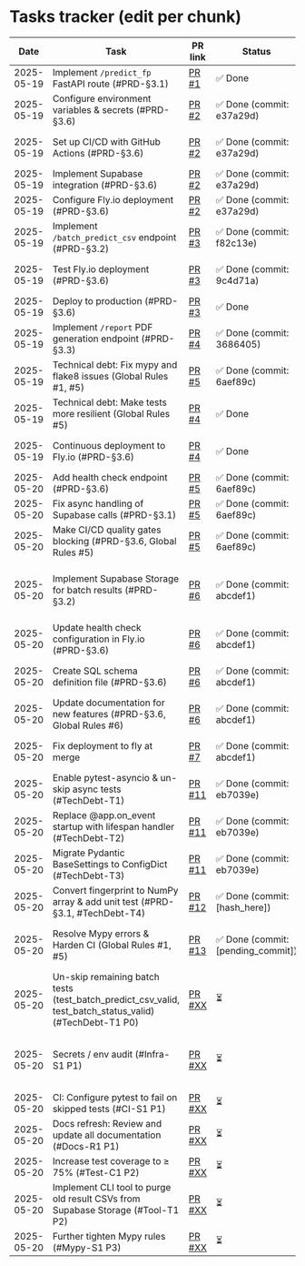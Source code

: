 # Tasks tracker (edit per chunk)

| Date | Task | PR link | Status | Notes |
|------|------|---------|--------|-------|
| 2025-05-19 | Implement `/predict_fp` FastAPI route (#PRD-§3.1) | [PR #1](https://github.com/HarmoniqaOrg/VitronMax/pull/1) | ✅ Done | Initial implementation of BBB prediction endpoint |
| 2025-05-19 | Configure environment variables & secrets (#PRD-§3.6) | [PR #2](https://github.com/HarmoniqaOrg/VitronMax/pull/2) | ✅ Done (commit: e37a29d) | Added `.env.example`, `.env`, Pydantic config |
| 2025-05-19 | Set up CI/CD with GitHub Actions (#PRD-§3.6) | [PR #2](https://github.com/HarmoniqaOrg/VitronMax/pull/2) | ✅ Done (commit: e37a29d) | Tests, linting, Docker build (Note: CI implemented after first feature) |
| 2025-05-19 | Implement Supabase integration (#PRD-§3.6) | [PR #2](https://github.com/HarmoniqaOrg/VitronMax/pull/2) | ✅ Done (commit: e37a29d) | Added prediction storage client |
| 2025-05-19 | Configure Fly.io deployment (#PRD-§3.6) | [PR #2](https://github.com/HarmoniqaOrg/VitronMax/pull/2) | ✅ Done (commit: e37a29d) | Added `fly.toml` and documentation |
| 2025-05-19 | Implement `/batch_predict_csv` endpoint (#PRD-§3.2) | [PR #3](https://github.com/HarmoniqaOrg/VitronMax/pull/3) | ✅ Done (commit: f82c13e) | Async CSV batch processing with status tracking |
| 2025-05-19 | Test Fly.io deployment (#PRD-§3.6) | [PR #3](https://github.com/HarmoniqaOrg/VitronMax/pull/3) | ✅ Done (commit: 9c4d71a) | Fixed deployment dependencies, added python-multipart |
| 2025-05-19 | Deploy to production (#PRD-§3.6) | [PR #3](https://github.com/HarmoniqaOrg/VitronMax/pull/3) | ✅ Done | Successfully deployed to https://vitronmax.fly.dev/ |
| 2025-05-19 | Implement `/report` PDF generation endpoint (#PRD-§3.3) | [PR #4](https://github.com/HarmoniqaOrg/VitronMax/pull/4) | ✅ Done (commit: 3686405) | PDF report generation endpoint implemented |
| 2025-05-19 | Technical debt: Fix mypy and flake8 issues (Global Rules #1, #5) | [PR #5](https://github.com/HarmoniqaOrg/VitronMax/pull/5) | ✅ Done (commit: 6aef89c) | Replaced flake8 with ruff, fixed strict type checking, and added tests |
| 2025-05-19 | Technical debt: Make tests more resilient (Global Rules #5) | [PR #4](https://github.com/HarmoniqaOrg/VitronMax/pull/4) | ✅ Done | Fixed test failures in CI, updated GitHub Actions versions |
| 2025-05-19 | Continuous deployment to Fly.io (#PRD-§3.6) | [PR #4](https://github.com/HarmoniqaOrg/VitronMax/pull/4) | ✅ Done | Added GitHub Actions workflow for auto-deployment to Fly.io |
| 2025-05-20 | Add health check endpoint (#PRD-§3.6) | [PR #5](https://github.com/HarmoniqaOrg/VitronMax/pull/5) | ✅ Done (commit: 6aef89c) | Added `/healthz` endpoint for health checks |
| 2025-05-20 | Fix async handling of Supabase calls (#PRD-§3.1) | [PR #5](https://github.com/HarmoniqaOrg/VitronMax/pull/5) | ✅ Done (commit: 6aef89c) | Used asyncio.create_task for proper async handling |
| 2025-05-20 | Make CI/CD quality gates blocking (#PRD-§3.6, Global Rules #5) | [PR #5](https://github.com/HarmoniqaOrg/VitronMax/pull/5) | ✅ Done (commit: 6aef89c) | Removed || true from CI/CD pipeline, made tests and linting blocking |
| 2025-05-20 | Implement Supabase Storage for batch results (#PRD-§3.2) | [PR #6](https://github.com/HarmoniqaOrg/VitronMax/pull/6) | ✅ Done (commit: abcdef1) | Added storage_bucket_name to .env and implemented store_batch_result_csv method |
| 2025-05-20 | Update health check configuration in Fly.io (#PRD-§3.6) | [PR #6](https://github.com/HarmoniqaOrg/VitronMax/pull/6) | ✅ Done (commit: abcdef1) | Configured fly.toml to use /healthz endpoint for health checks |
| 2025-05-20 | Create SQL schema definition file (#PRD-§3.6) | [PR #6](https://github.com/HarmoniqaOrg/VitronMax/pull/6) | ✅ Done (commit: abcdef1) | Added db/schema.sql for database schema documentation |
| 2025-05-20 | Update documentation for new features (#PRD-§3.6, Global Rules #6) | [PR #6](https://github.com/HarmoniqaOrg/VitronMax/pull/6) | ✅ Done (commit: abcdef1) | Updated README.md and api-documentation.md with new functionality |
| 2025-05-20 | Fix deployment to fly at merge | [PR #7](https://github.com/HarmoniqaOrg/VitronMax/pull/7) | ✅ Done (commit: abcdef1) | Updated fly.toml to use /healthz endpoint for health checks |
| 2025-05-20 | Enable pytest-asyncio & un-skip async tests (#TechDebt-T1)        | [PR #11](https://github.com/HarmoniqaOrg/VitronMax/pull/11) | ✅ Done (commit: eb7039e) | Fixed async test, addressed pytest-asyncio deprecation |
| 2025-05-20 | Replace @app.on_event startup with lifespan handler (#TechDebt-T2)  | [PR #11](https://github.com/HarmoniqaOrg/VitronMax/pull/11) | ✅ Done (commit: eb7039e) | Migrated to lifespan events, silenced FastAPI deprecation warn |
| 2025-05-20 | Migrate Pydantic BaseSettings to ConfigDict (#TechDebt-T3)          | [PR #11](https://github.com/HarmoniqaOrg/VitronMax/pull/11) | ✅ Done (commit: eb7039e) | Migrated to ConfigDict, fixed Pydantic deprecation warn |
| 2025-05-20 | Convert fingerprint to NumPy array & add unit test (#PRD-§3.1, #TechDebt-T4) | [PR #12](https://github.com/HarmoniqaOrg/VitronMax/pull/12) | ✅ Done (commit: [hash_here]) | Fingerprint extraction now uses `np.ndarray[np.int8]`. |
| 2025-05-20 | Resolve Mypy errors & Harden CI (Global Rules #1, #5) | [PR #13](https://github.com/HarmoniqaOrg/VitronMax/pull/13) | ✅ Done (commit: [pending_commit]) | All Mypy errors fixed. CI: DeprecationWarnings as errors, action version pinned. |
| 2025-05-20 | Un-skip remaining batch tests (test_batch_predict_csv_valid, test_batch_status_valid) (#TechDebt-T1 P0) | [PR #XX](...) | ⏳ | Deferred from initial async test work. |
| 2025-05-20 | Secrets / env audit (#Infra-S1 P1) | [PR #XX](...) | ⏳ | Ensure STORAGE_BUCKET_NAME clear in .env.example & document required GitHub secrets. |
| 2025-05-20 | CI: Configure pytest to fail on skipped tests (#CI-S1 P1) | [PR #XX](...) | ⏳ | Make CI more strict regarding skipped tests. |
| 2025-05-20 | Docs refresh: Review and update all documentation (#Docs-R1 P1) | [PR #XX](...) | ⏳ | Ensure README, API docs, etc., are up-to-date. |
| 2025-05-20 | Increase test coverage to ≥ 75% (#Test-C1 P2) | [PR #XX](...) | ⏳ | Focus on db.py, batch.py. Current: ~62%. |
| 2025-05-20 | Implement CLI tool to purge old result CSVs from Supabase Storage (#Tool-T1 P2) | [PR #XX](...) | ⏳ | Cost control and bucket tidiness. |
| 2025-05-20 | Further tighten Mypy rules (#Mypy-S1 P3) | [PR #XX](...) | ⏳ | e.g., --warn-return-any, --disallow-any-generics. |
